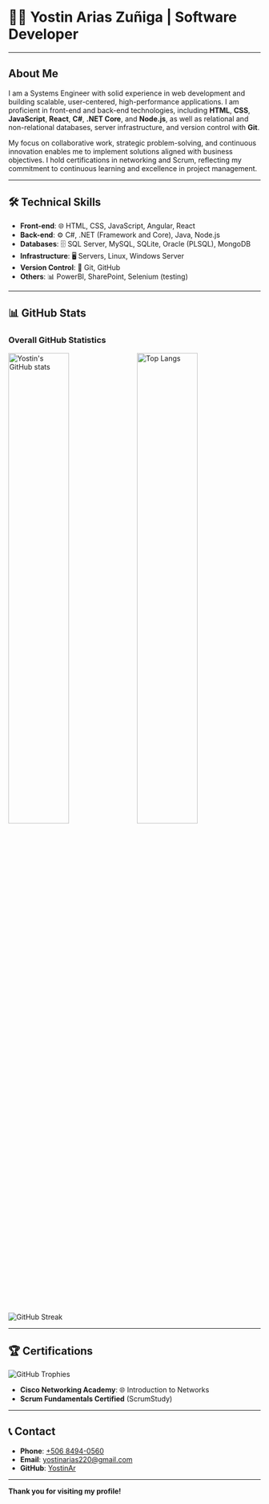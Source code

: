# 👨‍💻 Yostin Arias Zuñiga | Software Developer 

---

## About Me
I am a Systems Engineer with solid experience in web development and building scalable, user-centered, high-performance applications. I am proficient in front-end and back-end technologies, including **HTML**, **CSS**, **JavaScript**, **React**, **C#**, **.NET Core**, and **Node.js**, as well as relational and non-relational databases, server infrastructure, and version control with **Git**.

My focus on collaborative work, strategic problem-solving, and continuous innovation enables me to implement solutions aligned with business objectives. I hold certifications in networking and Scrum, reflecting my commitment to continuous learning and excellence in project management.

---

## 🛠️ Technical Skills

- **Front-end**: 🌐 HTML, CSS, JavaScript, Angular, React
- **Back-end**: ⚙️ C#, .NET (Framework and Core), Java, Node.js
- **Databases**: 🗄️ SQL Server, MySQL, SQLite, Oracle (PLSQL), MongoDB
- **Infrastructure**: 🖥️ Servers, Linux, Windows Server
- **Version Control**: 🔧 Git, GitHub
- **Others**: 📊 PowerBI, SharePoint, Selenium (testing)

---

## 📊 GitHub Stats

### Overall GitHub Statistics

<div>
  <img align="left" src="https://github-readme-stats.vercel.app/api?username=YostinAr&show_icons=true&theme=radical&include_all_commits=true&count_private=true&hide_rank=false&hide_border=true" alt="Yostin's GitHub stats" width="49%">
  <img align="right" src="https://github-readme-stats.vercel.app/api/top-langs/?username=YostinAr&layout=compact&theme=radical&hide_border=true&langs_count=8" alt="Top Langs" width="49%">
</div>

<br/><br/><br/><br/><br/>

![GitHub Streak](https://streak-stats.demolab.com?user=YostinAr&theme=radical&date_format=j%20M%5B%20Y%5D&hide_border=true)

---

## 🏆 Certifications

![GitHub Trophies](https://github-profile-trophy.vercel.app/?username=YostinAr&theme=radical&no-bg=true&no-frame=true&column=7)

- **Cisco Networking Academy**: 🌐 Introduction to Networks
- **Scrum Fundamentals Certified** (ScrumStudy)

---

## 📞 Contact

- **Phone**: [+506 8494-0560](tel:+50684940560)
- **Email**: [yostinarias220@gmail.com](mailto:yostinarias220@gmail.com)
- **GitHub**: [YostinAr](https://github.com/YostinAr)

---

**Thank you for visiting my profile!**
